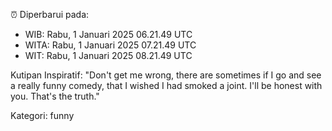 ⏰ Diperbarui pada:
- WIB: Rabu, 1 Januari 2025 06.21.49 UTC
- WITA: Rabu, 1 Januari 2025 07.21.49 UTC
- WIT: Rabu, 1 Januari 2025 08.21.49 UTC

Kutipan Inspiratif:
"Don't get me wrong, there are sometimes if I go and see a really funny comedy, that I wished I had smoked a joint. I'll be honest with you. That's the truth."


Kategori: funny

